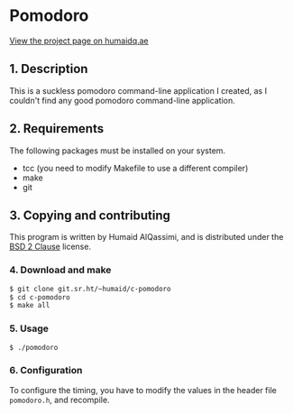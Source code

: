 # Pomodoro
[View the project page on humaidq.ae](https://humaidq.ae/projects/pomodoro/)
## 1. Description

This is a suckless pomodoro command-line application I created, as I couldn't
find any good pomodoro command-line application.

## 2. Requirements

The following packages must be installed on your system.

- tcc (you need to modify Makefile to use a different compiler)
- make
- git

## 3. Copying and contributing

This program is written by Humaid AlQassimi,
and is distributed under the [BSD 2 Clause](https://humaidq.ae/license/bsd-2-clause) license.  

### 4. Download and make

```sh
$ git clone git.sr.ht/~humaid/c-pomodoro
$ cd c-pomodoro
$ make all
```

### 5. Usage

```sh
$ ./pomodoro
```

### 6. Configuration

To configure the timing, you have to modify the values in the header file
`pomodoro.h`, and recompile.

